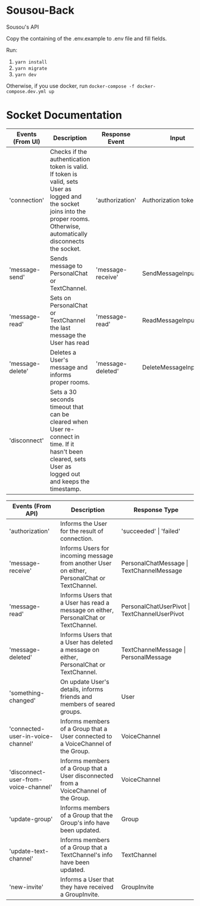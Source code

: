 # Sousou-Back
Sousou's API

Copy the containing of the .env.example to .env file and fill fields.

Run:
1. `yarn install`
2. `yarn migrate`
2. `yarn dev`

Otherwise, if you use docker, run `docker-compose -f docker-compose.dev.yml up`

# Socket Documentation
| Events (From UI)      | Description                    | Response Event | Input |
| ----------- | ------------------------------ | -------- | -------- |
| 'connection'  | Checks if the authentication token is valid. If token is valid, sets User as logged and the socket joins into the proper rooms. Otherwise, automatically disconnects the socket. |'authorization'| Authorization token |
| 'message-send'| Sends message to PersonalChat or TextChannel.   | 'message-receive'| SendMessageInputData |
| 'message-read'| Sets on PersonalChat or TextChannel the last message the User has read | 'message-read'| ReadMessageInputData |
| 'message-delete'| Deletes a User's message and informs proper rooms. | 'message-deleted'| DeleteMessageInputData |
| 'disconnect'| Sets a 30 seconds timeout that can be cleared when User re-connect in time. If it hasn't been cleared, sets User as logged out and keeps the timestamp. |  | |

| Events (From API)     | Description                    | Response Type |
| ----------- | ------------------------------ | -------- |
| 'authorization' | Informs the User for the result of connection. | 'succeeded' \| 'failed' |
| 'message-receive' | Informs Users for incoming message from another User on either, PersonalChat or TextChannel. | PersonalChatMessage \| TextChannelMessage |
| 'message-read' | Informs Users that a User has read a message on either, PersonalChat or TextChannel. | PersonalChatUserPivot \| TextChannelUserPivot |
| 'message-deleted' | Informs Users that a User has deleted a message on either, PersonalChat or TextChannel. | TextChannelMessage \| PersonalMessage |
| 'something-changed' | On update User's details, informs friends and members of seared groups.  | User |
| 'connected-user-in-voice-channel' | Informs members of a Group that a User connected to a VoiceChannel of the Group. | VoiceChannel |
| 'disconnect-user-from-voice-channel' | Informs members of a Group that a User disconnected from a VoiceChannel of the Group. | VoiceChannel |
| 'update-group' | Informs members of a Group that the Group's info have been updated. | Group |
| 'update-text-channel' | Informs members of a Group that a TextChannel's info have been updated. | TextChannel |
| 'new-invite' | Informs a User that they have received a GroupInvite. | GroupInvite |
